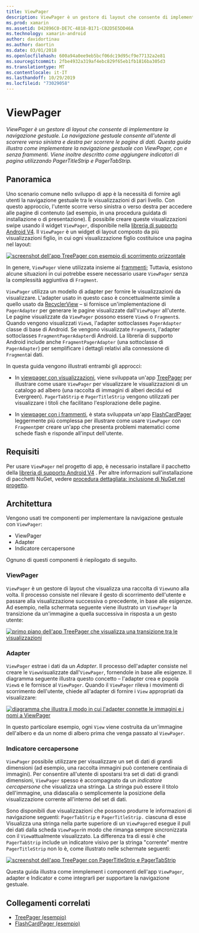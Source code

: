 ```yaml
---
title: ViewPager
description: ViewPager è un gestore di layout che consente di implementare la navigazione gestuale. La navigazione gestuale consente all'utente di scorrere verso sinistra e destra per scorrere le pagine di dati. Questa guida illustra come implementare la navigazione gestuale con ViewPager, con e senza frammenti. Viene inoltre descritto come aggiungere indicatori di pagina utilizzando PagerTitleStrip e PagerTabStrip.
ms.prod: xamarin
ms.assetid: D42896C0-DE7C-4818-B171-CB2D5E5DD46A
ms.technology: xamarin-android
author: davidortinau
ms.author: daortin
ms.date: 03/01/2018
ms.openlocfilehash: 600a94a0ee9eb5bcf06dc19d95cf9e77132a2e81
ms.sourcegitcommit: 2fbe4932a319af4ebc829f65eb1fb1816ba305d3
ms.translationtype: MT
ms.contentlocale: it-IT
ms.lasthandoff: 10/29/2019
ms.locfileid: "73029058"
---
```

# <a name="viewpager"></a>ViewPager

_ViewPager è un gestore di layout che consente di implementare la navigazione gestuale. La navigazione gestuale consente all'utente di scorrere verso sinistra e destra per scorrere le pagine di dati. Questa guida illustra come implementare la navigazione gestuale con ViewPager, con e senza frammenti. Viene inoltre descritto come aggiungere indicatori di pagina utilizzando PagerTitleStrip e PagerTabStrip._

## <a name="overview"></a>Panoramica

Uno scenario comune nello sviluppo di app è la necessità di fornire agli utenti la navigazione gestuale tra le visualizzazioni di pari livello. Con questo approccio, l'utente scorre verso sinistra o verso destra per accedere alle pagine di contenuto (ad esempio, in una procedura guidata di installazione o di presentazione). È possibile creare queste visualizzazioni swipe usando il widget `ViewPager`, disponibile nella [libreria di supporto Android V4](https://www.nuget.org/packages/Xamarin.Android.Support.v4/). Il `ViewPager` è un widget di layout composto da più visualizzazioni figlio, in cui ogni visualizzazione figlio costituisce una pagina nel layout: 

[![screenshot dell'app TreePager con esempio di scorrimento orizzontale](images/01-intro-sml.png)](images/01-intro.png#lightbox)

In genere, `ViewPager` viene utilizzata insieme ai [frammenti](~/android/platform/fragments/index.md); Tuttavia, esistono alcune situazioni in cui potrebbe essere necessario usare `ViewPager` senza la complessità aggiuntiva di `Fragment`.

`ViewPager` utilizza un modello di adapter per fornire le visualizzazioni da visualizzare. L'adapter usato in questo caso è concettualmente simile a quello usato da [RecyclerView](~/android/user-interface/layouts/recycler-view/index.md) &ndash; si fornisce un'implementazione di `PagerAdapter` per generare le pagine visualizzate dall'`ViewPager` all'utente. Le pagine visualizzate da `ViewPager` possono essere `View`s o `Fragment`s. Quando vengono visualizzati `View`s, l'adapter sottoclasses `PagerAdapter` classe di base di Android. Se vengono visualizzate `Fragment`s, l'adapter sottoclasses `FragmentPagerAdapter`di Android. La libreria di supporto Android include anche `FragmentPagerAdapter` (una sottoclasse di `PagerAdapter`) per semplificare i dettagli relativi alla connessione di `Fragment`ai dati. 

In questa guida vengono illustrati entrambi gli approcci: 

- In [viewpager con visualizzazioni](~/android/user-interface/controls/view-pager/viewpager-and-views.md), viene sviluppata un'app [TreePager](https://docs.microsoft.com/samples/xamarin/monodroid-samples/userinterface-treepager) per illustrare come usare `ViewPager` per visualizzare le visualizzazioni di un catalogo ad albero (una raccolta di immagini di alberi decidui ed Evergreen). 
    `PagerTabStrip` e `PagerTitleStrip` vengono utilizzati per visualizzare i titoli che facilitano l'esplorazione delle pagine.

- In [viewpager con i frammenti](~/android/user-interface/controls/view-pager/viewpager-and-fragments.md), è stata sviluppata un'app [FlashCardPager](https://docs.microsoft.com/samples/xamarin/monodroid-samples/userinterface-flashcardpager) leggermente più complessa per illustrare come usare `ViewPager` con `Fragment`per creare un'app che presenta problemi matematici come schede flash e risponde all'input dell'utente. 

## <a name="requirements"></a>Requisiti

Per usare `ViewPager` nel progetto di app, è necessario installare il pacchetto della [libreria di supporto Android V4](https://www.nuget.org/packages/Xamarin.Android.Support.v4/) . Per altre informazioni sull'installazione di pacchetti NuGet, vedere [procedura dettagliata: inclusione di NuGet nel progetto](https://docs.microsoft.com/visualstudio/mac/nuget-walkthrough). 

## <a name="architecture"></a>Architettura

Vengono usati tre componenti per implementare la navigazione gestuale con `ViewPager`:

- ViewPager
- Adapter
- Indicatore cercapersone

Ognuno di questi componenti è riepilogato di seguito.

### <a name="viewpager"></a>ViewPager

`ViewPager` è un gestore di layout che visualizza una raccolta di `View`uno alla volta. Il processo consiste nel rilevare il gesto di scorrimento dell'utente e passare alla visualizzazione successiva o precedente, in base alle esigenze. Ad esempio, nella schermata seguente viene illustrato un `ViewPager` la transizione da un'immagine a quella successiva in risposta a un gesto utente: 

[![primo piano dell'app TreePager che visualizza una transizione tra le visualizzazioni](images/02-transition-sml.png)](images/02-transition.png#lightbox)

### <a name="adapter"></a>Adapter

`ViewPager` estrae i dati da un *Adapter*. Il processo dell'adapter consiste nel creare le `View`visualizzate dall'`ViewPager`, fornendole in base alle esigenze. Il diagramma seguente illustra questo concetto &ndash; l'adapter crea e popola `View`s e le fornisce al `ViewPager`. Quando il `ViewPager` rileva i movimenti di scorrimento dell'utente, chiede all'adapter di fornire i `View` appropriati da visualizzare: 

[![diagramma che illustra il modo in cui l'adapter connette le immagini e i nomi a ViewPager](images/03-adapter-sml.png)](images/03-adapter.png#lightbox)

In questo particolare esempio, ogni `View` viene costruita da un'immagine dell'albero e da un nome di albero prima che venga passato al `ViewPager`. 

### <a name="pager-indicator"></a>Indicatore cercapersone

`ViewPager` possibile utilizzare per visualizzare un set di dati di grandi dimensioni (ad esempio, una raccolta immagini può contenere centinaia di immagini). Per consentire all'utente di spostarsi tra set di dati di grandi dimensioni, `ViewPager` spesso è accompagnato da un *indicatore cercapersone* che visualizza una stringa. La stringa può essere il titolo dell'immagine, una didascalia o semplicemente la posizione della visualizzazione corrente all'interno del set di dati. 

Sono disponibili due visualizzazioni che possono produrre le informazioni di navigazione seguenti: `PagerTabStrip` e `PagerTitleStrip.` ciascuna di esse Visualizza una stringa nella parte superiore di un `ViewPager`ed esegue il pull dei dati dalla scheda `ViewPager`in modo che rimanga sempre sincronizzata con il `View`attualmente visualizzato. La differenza tra di essi è che `PagerTabStrip` include un indicatore visivo per la stringa "corrente" mentre `PagerTitleStrip` non lo è, come illustrato nelle schermate seguenti: 

[![screenshot dell'app TreePager con PagerTitleStrip e PagerTabStrip](images/04-comparison-sml.png)](images/04-comparison.png#lightbox)

Questa guida illustra come immplement i componenti dell'app `ViewPager`, adapter e Indicator e come integrarli per supportare la navigazione gestuale. 

## <a name="related-links"></a>Collegamenti correlati

- [TreePager (esempio)](https://docs.microsoft.com/samples/xamarin/monodroid-samples/userinterface-treepager)
- [FlashCardPager (esempio)](https://docs.microsoft.com/samples/xamarin/monodroid-samples/userinterface-flashcardpager)
